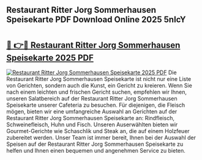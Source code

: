 ## Restaurant Ritter Jorg Sommerhausen Speisekarte PDF Download Online 2025 5nIcY

# <h2><a href="http://gc5oaw.nevu.top/?p=Restaurant+Ritter+Jorg+Sommerhausen+Speisekarte">🔗 👉🔴 Restaurant Ritter Jorg Sommerhausen Speisekarte 2025 PDF</a></h2>

[![Restaurant Ritter Jorg Sommerhausen Speisekarte 2025 PDF](https://i.imgur.com/dBaPXMq.png)](http://gc5oaw.nevu.top/?p=Restaurant+Ritter+Jorg+Sommerhausen+Speisekarte)
Die Restaurant Ritter Jorg Sommerhausen Speisekarte ist nicht nur eine Liste von Gerichten, sondern auch die Kunst, ein Gericht zu kreieren. Wenn Sie nach einem leichten und frischen Gericht suchen, empfehlen wir Ihnen, unseren Salatbereich auf der Restaurant Ritter Jorg Sommerhausen Speisekarte unserer Cafeteria zu besuchen. Für diejenigen, die Fleisch mögen, bieten wir eine umfangreiche Auswahl an Gerichten auf der Restaurant Ritter Jorg Sommerhausen Speisekarte an: Rindfleisch, Schweinefleisch, Huhn und Fisch. Unseren Auserwählten bieten wir Gourmet-Gerichte wie Schaschlik und Steak an, die auf einem Holzfeuer zubereitet werden. Unser Team ist immer bereit, Ihnen bei der Auswahl der Speisen auf der Restaurant Ritter Jorg Sommerhausen Speisekarte zu helfen und Ihnen einen bequemen und angenehmen Service zu bieten.
